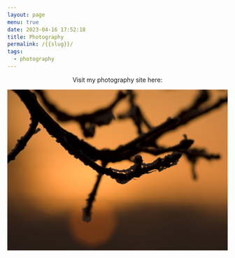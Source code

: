 ```yaml
---
layout: page
menu: true
date: 2023-04-16 17:52:18
title: Photography
permalink: /{{slug}}/
tags:
  - photography
---
```

<p style="text-align: center;">Visit my photography site here:</p>


[![Kol Tregaskes Photography](/assets/img/uploads/branch-in-the-sunrise.jpg "Kol Tregaskes Photography")](https://koltregaskesphotography.com/)
